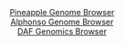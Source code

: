 <div id="Pineapple_Genome_Browser" align="center">
  <a href="https://igv.org/app/?sessionURL=blob:zZNda9swGIX_i6BlA8eW7fgTynDTdCtJkzVZGtZSjGzLtlpbciXZzgf571PLxm46aC42BrqQXiS95xw92oMOc0EYBSGwdNPRTRNoQJSsX6K6qfAM1ViAMEeVwBrgOMcc0xSDcA9yJCRaLabqZCllI0LDILIZ1IgWTBe2jmq0YxT1Qk9ZbYxYVaGEcSQZF8Y5Rx0zSNENepygptFVb1t3jAxJZKCqKRkVzGgwLeJe3Rf_KsUFpqzGcd1WkrwKiJUepTHTc_QpWi.jNMVCTPD2KjuLJlfRrT1e3X12R3er.Zf1yl2fLklBkWw5Pmtv_P7bd86DE.t8MfHW2YU8sS6Z7URikjVPJ_bF6XjTEI7FmemZ_hD6PnwJh9AMb_4n32qQI73n1q3lzW_81kud5ymuh.hRzEwyGl32b_q2wEEDFUtbxQJIS.6FJtRs6GqO5Q5epqavQRiodDgjILx_0IDkKH1S2._3QG4bRQwQ.Ll9hUcDjGeYg3AQQOiZQWA5Q28Ig8A8aHvQ8urvRXu5WgQetCLLcuOcVFLhnMWCNkJHlOpdmuvF7sgsk91ik5Pya.AnO.Su6ePUlue2n26L4R.y1IBq_fp8yuh7FP0T6t4jRJfJsajNSvW_ll20oWw8xrldyp7P50tW1te7twOyld3jwskZr5FU.1VFLX_y1iFOEJWq0BFBElIRuV2rHFkPQtOyFbYgZRVTHAJeJB.gBjXTgR9_42kfHg4_AA--">Pineapple Genome Browser</a>
</div>
<div id="Alphonso_Genome_Browser" align="center">
  <a href="https://igv.org/app/?sessionURL=blob:zZJdb9owFIb_iyWqTQr5JCGJhCYolDIYVaE0GlUVmcRJ3CZ2sE1CQPz3uWjTblapXGxa5Iv4yB_vefwcQYUYx5QAH5iqYauGARTAM1ovYVHmaA4LxIGfwJwjBTCUIIZIhIB_BAnkAq4WM7kzE6LkvqZhUbYLSFKqckuFBTxQAmuuRrTQrmmeww1lUFDGtQGDFdVwWrVrtIFlqcq7LdXWYiigBvMyo4RTrUQkDWt5XvirFKaI0AKFxS4X.BwglHlkxlhN4Jd.sOxHEeJ8ippJ3OtPJ_1Ha7Raj53r9eruNlg5wdUSpwSKHUO9gzO7v5.41UMnbepsPN9StyLL8TSPOy1reDXal5gh3jO6htvRXflJMJjEaP8_9SwHvrDvpOlYHO2_vjqzR3uOh42xPZg1zRbLb._0fVJATqOd9ABEGev6hq5YuqPYptN..zVcRdc9SYdRDPynZwUIBqNXufzpCERTSlsAR9vdWRwFUBYjBvy2p.tdw_NMu9Pt6J5nnJQj2LH876G9WS28rm72TdMJE5wLqXIcclJyFRKiVlGipocLWa7F2NxEZjZomYNqVRKv.9IPnJZ5440etvb3P_J8IyWvPz.hbPYjqf6JeR8JoorNpbo1PNgtp868Dg717TBwXxZ3bL62XRS8j.cyNAllBRRyvazI6U_jKsgwJEIWKszxBudYNIGkSGvgG6YlxQURzak0EbB080lXdMWw9c._BbVOz6cf">Alphonso Genome Browser</a>
</div>


<div id="DAF_Genomics_Browser" align="center">
  <a href="https://igv.org/app/?sessionURL=blob:tZFra9swFIb_i6D95JtkxzcIw9uSretta.aGtpRwYh_HZralSnLTLuS_T_M6BrswBh1IQuJc3lfn2ZF7lKrhPUkJc.jEoZRYRNV8u4BOtHgGHSqSVtAqtIjECiX2BZJ0RypQGvKLE1NZay1U6rolVPYGe941hXKU74CwFR90jSbVZg508Jn3sFVOwTuTrMGFVtS8V9yFokClbM8V2G9WWzDH99hqbImrbmh1M6qujAljrHQqMG6bvsSHvxj5D8pmNS.y5SIb64_x8aicZsdH2aU_y6_fhK.u8_O3yzxcHi6aTQ96kDgFf_5hxg_Y_OplY874Yy3KS3ZeSVG864erA__14exBNBLVlEY0Drw4TiZkb5GWF4PBQIpa0pQGVsRiiwWB_XT1J6GZg.QNSW9uLaIlFJ9M.s2O6EdhYBGFd8PIzSJclihJaieeF9EkYZMgCrwkoXtrRwbZPjPNeX6RRB7LGAudNXRGv2racYRG6Nfgc6H8qbPZ_4pKbelJEazv1yx7798FZ4F32vl6LoZQ_RbTVwB__FbFZQfahL49n6BAa9Q67PUPKv7.dv8F">DAF Genomics Browser</a>
</div>
